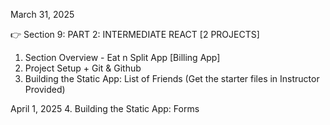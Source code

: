 March 31, 2025

👉 Section 9: PART 2: INTERMEDIATE REACT [2 PROJECTS]

1. Section Overview - Eat n Split App [Billing App]
2. Project Setup + Git & Github
3. Building the Static App: List of Friends (Get the starter files in Instructor Provided)

April 1, 2025 4. Building the Static App: Forms

